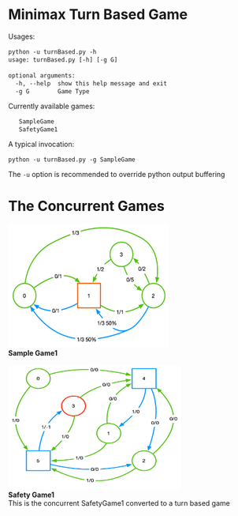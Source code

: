 # Minimax Turn Based Game

Usages:

```
python -u turnBased.py -h
usage: turnBased.py [-h] [-g G]

optional arguments:
  -h, --help  show this help message and exit
  -g G        Game Type
  ```
  
 Currently available games:
 ```
    SampleGame
    SafetyGame1
 ```
 
 A typical invocation:
 ```
 python -u turnBased.py -g SampleGame
 ```
 The `-u` option is recommended to override python output buffering

# The Concurrent Games

<img src="./images/SampleGame1Turn.png" width="325" height="250" title="SampleGame1"><br>
**Sample Game1**<br><br>
<img src="./images/SafetyGame1Turn.png" width="350" height="250" title="SampleGame2"><br>
**Safety Game1**<br>
This is the concurrent SafetyGame1 converted to a turn based game<br><br>

